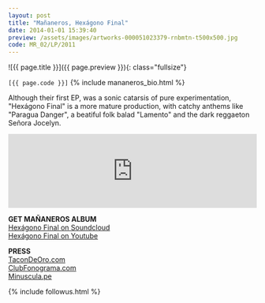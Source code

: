 ```yaml
---
layout: post
title: "Mañaneros, Hexágono Final"
date: 2014-01-01 15:39:40
preview: /assets/images/artworks-000051023379-rnbmtn-t500x500.jpg
code: MR_02/LP/2011
---
```


![{{ page.title }}]({{ page.preview }}){: class="fullsize"}

`[{{ page.code }}]` {% include mananeros_bio.html %}

Although their first EP, was a sonic catarsis of pure experimentation, "Hexágono Final" is a more mature production, with catchy anthems like "Paragua Danger", a beatiful folk balad "Lamento" and the dark reggaeton Señora Jocelyn.

<iframe width="100%" scrolling="no" frameborder="no" src="https://w.soundcloud.com/player/?url=https%3A//api.soundcloud.com/playlists/6920274&amp;color=ff5500&amp;auto_play=false&amp;hide_related=false&amp;show_comments=true&amp;show_user=true&amp;show_reposts=false"></iframe>

**GET MAÑANEROS ALBUM**<br>
[Hexágono Final on Soundcloud](https://soundcloud.com/mananeros/sets/hexagonofinal)<br>
[Hexágono Final on Youtube](https://www.youtube.com/watch?v=aG5-YZx2JLA&list=PL9tNcJHjgqQEUzoXa1Gu4Y166S2x0MqaM)<br>

**PRESS**<br>
[TaconDeOro.com](http://tacondeoro.com/home/mananeros-hexagono-final-2/)<br>
[ClubFonograma.com](http://www.clubfonograma.com/2013/07/mananeros-hexagono-final.html)<br>
[Minuscula.pe](http://www.minuscula.pe/video-mananeros-jocelyn/)<br>

{% include followus.html %}



